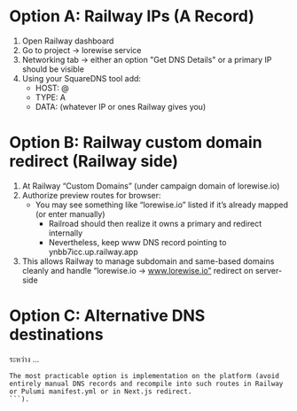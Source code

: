 # Option A: Railway IPs (A Record)
1. Open Railway dashboard
2. Go to project → lorewise service
3. Networking tab → either an option "Get DNS Details" or a primary IP should be visible
4. Using your SquareDNS tool add:
   - HOST: @
   - TYPE: A
   - DATA: (whatever IP or ones Railway gives you)

# Option B: Railway custom domain redirect (Railway side)
1. At Railway “Custom Domains” (under campaign domain of lorewise.io)
2. Authorize preview routes for browser:
   - You may see something like “lorewise.io” listed if it’s already mapped (or enter manually)
     - Railroad should then realize it owns a primary and redirect internally
     - Nevertheless, keep www DNS record pointing to ynbb7icc.up.railway.app
3. This allows Railway to manage subdomain and same-based domains cleanly and handle “lorewise.io → www.lorewise.io” redirect on server-side

# Option C: Alternative DNS destinations
ระหว่าง …
```
The most practicable option is implementation on the platform (avoid entirely manual DNS records and recompile into such routes in Railway or Pulumi manifest.yml or in Next.js redirect.
```).
